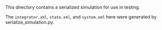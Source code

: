 This directory contains a serialized simulation for use in testing.

The `integrator.xml`, `state.xml`, and `system.xml` here were generated by serialize_simulation.py.